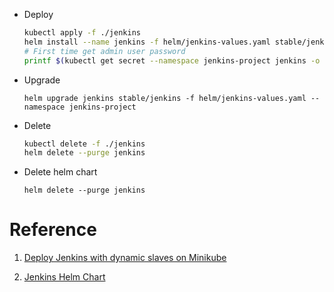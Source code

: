 
- Deploy

    ``` bash
    kubectl apply -f ./jenkins
    helm install --name jenkins -f helm/jenkins-values.yaml stable/jenkins --namespace jenkins-project
    # First time get admin user password
    printf $(kubectl get secret --namespace jenkins-project jenkins -o jsonpath="{.data.jenkins-admin-password}" | base64 --decode);echo
    ```


- Upgrade

    `helm upgrade jenkins stable/jenkins -f helm/jenkins-values.yaml --namespace jenkins-project`

- Delete

    ``` bash
    kubectl delete -f ./jenkins
    helm delete --purge jenkins
    ```


- Delete helm chart

    `helm delete --purge jenkins`

# Reference 

1. [Deploy Jenkins with dynamic slaves on Minikube](https://itnext.io/deploy-jenkins-with-dynamic-slaves-in-minikube-8aef5404e9c1)

2. [Jenkins Helm Chart](https://github.com/helm/charts/tree/master/stable/jenkins)


